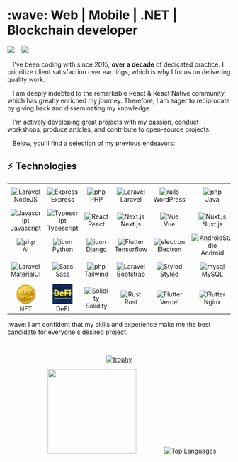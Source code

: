 <h1 align="left" id="macropower-title">:wave: Web | Mobile | .NET | Blockchain developer </h1>

<div id="header" align="left">
  <img src="https://media.giphy.com/media/fvx95jkua5th3YeThr/giphy.gif" width="145"></img>&nbsp;&nbsp;&nbsp;
  <a href="http://www.github.com/SuperAdam47"><img src="https://github-readme-streak-stats.herokuapp.com/?user=SuperAdam47&stroke=ffffff&background=1c1917&ring=0891b2&fire=0891b2&currStreakNum=ffffff&currStreakLabel=0891b2&sideNums=ffffff&sideLabels=ffffff&dates=ffffff&hide_border=true" /></a>
</div>

&nbsp;&nbsp;&nbsp;I've been coding with since 2015,  **over a decade** of dedicated practice.
I prioritize client satisfaction over earnings, which is why I focus on delivering quality work.

&nbsp;&nbsp;&nbsp;I am deeply indebted to the remarkable React & React Native community, which has greatly enriched my journey. Therefore, I am eager to reciprocate by giving back and disseminating my knowledge. 

&nbsp;&nbsp;&nbsp;I'm actively developing great projects with my passion, conduct workshops, produce articles, and contribute to open-source projects. 

&nbsp;&nbsp;&nbsp;Below, you'll find a selection of my previous endeavors:

## ⚡ Technologies
<table align="center">
<tr>
   <td align="center" width="90">
      <img src="https://skillicons.dev/icons?i=nodejs" width="45" height="45" alt="Laravel" />
      <br>NodeJS
    </td>
     <td align="center" width="90">
      <img src="https://skillicons.dev/icons?i=express" width="45" height="45" alt="Express" />
      <br>Express
    </td>
    <td align="center" width="90">
      <img src="https://skillicons.dev/icons?i=php" width="45" height="45" alt="php" />
      <br>PHP
    </td>
    <td align="center" width="90">
      <img src="https://skillicons.dev/icons?i=laravel" width="45" height="45" alt="Laravel" />
      <br>Laravel
    </td>
    <td align="center" width="90">
      <img src="https://skillicons.dev/icons?i=wordpress" width="45" height="45" alt="rails" />
      <br>WordPress
    </td>
     <td align="center" width="90">
      <img src="https://skillicons.dev/icons?i=java" width="45" height="45" alt="php" />
      <br>Java
    </td>
     <td align="center" width="90">
      <img src="https://skillicons.dev/icons?i=cs" width="45" height="45" alt="Laravel" />
      <br>C#
    </td>
    <td align="center" width="90">
      <img src="https://skillicons.dev/icons?i=dotnet" width="45" height="45" alt="php" />
      <br>dotnet
    </td>
    <td align="center" width="90">
      <img src="https://skillicons.dev/icons?i=ruby" width="45" height="45" alt="Ruby" />
      <br>Ruby
    </td>
    <td align="center" width="90">
      <img src="https://skillicons.dev/icons?i=go" width="45" height="45" alt="php" />
      <br>Go
    </td>
     </tr>

<tr>
  <td align="center" width="90">
      <img src="https://techstack-generator.vercel.app/js-icon.svg" alt="Javascript" width="45" height="45" />
      <br>Javascript
  </td>
  <td align="center" width="90">
      <img src="https://techstack-generator.vercel.app/ts-icon.svg" alt="Typescript" width="45" height="45" />
      <br>Typescript
  </td>
  <td align="center" width="90">
      <img src="https://techstack-generator.vercel.app/react-icon.svg" alt="React" width="45" height="45" />
      <br>React
  </td>
  <td align="center" width="90">
      <img src="https://skillicons.dev/icons?i=nextjs" width="45" height="45" alt="Next.js" />
      <br>Next.js
  </td>
    <td align="center" width="90">
      <img src="https://skillicons.dev/icons?i=vue" width="45" height="45" alt="Vue" />
      <br>Vue
    </td>
    <td align="center" width="90">
      <img src="https://skillicons.dev/icons?i=nuxtjs" width="45" height="45" alt="Nuxt.js" />
      <br>Nuxt.js
    </td>
    <td align="center" width="90">
      <img src="https://skillicons.dev/icons?i=angular" width="45" height="45" alt="Angular" />
      <br>Angular
    </td>
    <td align="center" width="90">
      <img src="https://skillicons.dev/icons?i=svelte" title="Phoenix" alt="Svelte " width="45" height="45"/>
      <br>Svelte
    </td>
    <td align="center" width="90">
      <img src="https://skillicons.dev/icons?i=threejs" width="45" height="45" alt="Three.js" />
      <br>Three.js
    </td>
    <td align="center" width="90">
      <img src="https://skillicons.dev/icons?i=gatsby" width="45" height="45" alt="php" />
      <br>Gatsby
    </td>
  </tr>
     <tr>
      <td align="center" width="90">
      <img src="https://skillicons.dev/icons?i=ai" width="45" height="45" alt="php" />
      <br>AI
    </td>
        <td align="center" width="90">
      <img src="https://techstack-generator.vercel.app/python-icon.svg" alt="icon" width="45" height="45" />
      <br>Python
    </td>
        <td align="center" width="90">
      <img src="https://techstack-generator.vercel.app/django-icon.svg" alt="icon" width="45" height="45" />
      <br>Django
    </td>
    <td align="center" width="90">
      <img src="https://skillicons.dev/icons?i=tensorflow" width="45" height="45" alt="Flutter" />
      <br>Tensorflow
    </td>
    <td align="center" width="90">
      <img src="https://skillicons.dev/icons?i=electron" width="45" height="45" alt="electron" />
      <br>Electron
      </td>
      <td align="center" width="90">
      <img src="https://skillicons.dev/icons?i=androidstudio" width="45" height="45" alt="AndroidStudio" />
      <br>Android
    </td>
     <td align="center" width="90">
      <img src="https://skillicons.dev/icons?i=kotlin" width="45" height="45" alt="php" />
      <br>Kotlin
    </td>
       <td align="center" width="90">
      <img src="https://skillicons.dev/icons?i=flutter" width="45" height="45" alt="Flutter" />
      <br>Flutter
    </td>
    <td align="center" width="90">
      <img src="https://skillicons.dev/icons?i=swift" width="45" height="45" alt="Flutter" />
      <br>Swift
    </td>
        <td align="center" width="90">
      <img src="https://skillicons.dev/icons?i=remix" width="45" height="45" alt="Flutter" />
      <br>Remix
    </td>
    </tr>
    <tr>
   <td align="center" width="90">
      <img src="https://skillicons.dev/icons?i=materialui" width="45" height="45" alt="Laravel" />
      <br>MaterialUI
    </td>
     <td align="center" width="90">
      <img src="https://skillicons.dev/icons?i=sass" width="45" height="45" alt="Sass" />
      <br>Sass
    </td>
    <td align="center" width="90">
      <img src="https://skillicons.dev/icons?i=tailwind" width="45" height="45" alt="php" />
      <br>Tailwind
    </td>
    <td align="center" width="90">
      <img src="https://skillicons.dev/icons?i=bootstrap" width="45" height="45" alt="Laravel" />
      <br>Bootstrap
    </td>
    <td align="center" width="90">
      <img src="https://skillicons.dev/icons?i=styledcomponents" width="45" height="45" alt="Styled" />
      <br>Styled
    </td>
     <td align="center" width="90">
      <img src="https://skillicons.dev/icons?i=mysql" width="45" height="45" alt="mysql" />
      <br>MySQL
    </td>
     <td align="center" width="90">
      <img src="https://skillicons.dev/icons?i=postgres" width="45" height="45" alt="postgres" />
      <br>Postgre
    </td>
    <td align="center" width="90">
      <img src="https://skillicons.dev/icons?i=mongodb" width="45" height="45" alt="php" />
      <br>Mongo
    </td>
    <td align="center" width="90">
      <img src="https://skillicons.dev/icons?i=sqlite" width="45" height="45" alt="SQLite" />
      <br>SQLit
    </td>
    <td align="center" width="90">
      <img src="https://skillicons.dev/icons?i=graphql" width="45" height="45" alt="php" />
      <br>GraphQL
    </td>
     </tr>
     <tr>
     <td align="center" width="90">
      <img src="https://github.com/kroim/profile/blob/master/icons/icon_nft.png?raw=true" height="45" >
      <br>NFT
    </td>
    <td align="center" width="90">
      <img src="https://github.com/kroim/profile/blob/master/icons/icon_defi.png?raw=true" height="45" >
      <br>DeFi
    </td>
    <td align="center" width="90">
      <img src="https://skillicons.dev/icons?i=solidity" width="45" height="45" alt="Solidity" />
      <br>Solidity
    </td>
    <td align="center" width="90">
      <img src="https://skillicons.dev/icons?i=rust" width="45" height="45" alt="Rust" />
      <br>Rust
    </td>
    <td align="center" width="90">
      <img src="https://skillicons.dev/icons?i=vercel" width="45" height="45" alt="Flutter" />
      <br>Vercel
    </td> 
    <td align="center" width="90">
      <img src="https://skillicons.dev/icons?i=nginx" width="45" height="45" alt="Flutter" />
      <br>Nginx
    </td> 
    <td align="center" width="90">
      <img src="https://skillicons.dev/icons?i=aws" width="45" height="45" alt="Flutter" />
      <br>AWS
    </td>
    <td align="center" width="90">
      <img src="https://techstack-generator.vercel.app/restapi-icon.svg" alt="icon" width="45" height="45" />
      <br>RestAPI
    </td>
    <td align="center" width="90">
      <img src="https://skillicons.dev/icons?i=fastapi" width="45" height="45" alt="Flutter" />
      <br>FastAPI
    </td> 
       <td align="center" width="90">
      <img src="https://skillicons.dev/icons?i=figma" width="45" height="45" alt="figma" />
      <br>Figma
    </td> 
  </tr>
</table>

 <p align="left" id="macropower-title">:wave: I am confident that my skills and experience make me the best candidate for everyone's desired project.</p>
<div align="center">
<br/>

[![trophy](https://github-profile-trophy.vercel.app/?username=ryo-ma&row=2&column=5)](https://github.com/SuperAdam47/)

<!-- 
[![trophy](https://github-profile-trophy.vercel.app/?username=SuperAdam47&row=2&column=4)](https://github.com/SuperAdam47/) -->

<img height="190em" src="https://github-readme-stats-eight-theta.vercel.app/api?username=SuperAdam47&show_icons=true&theme=algolia&include_all_commits=true&count_private=true"  width="63%" />
<a href="https://github.com/DeveloperShubhamKapoor" align="left"><img  height="190em" src="https://github-readme-stats.vercel.app/api/top-langs/?username=SuperAdam47&langs_count=10&title_color=0891b2&text_color=ffffff&icon_color=0891b2&bg_color=1c1917&hide_border=true&locale=en&custom_title=Top%45%Languages" alt="Top Languages" width="35%" /></a>


<br>


</div>
